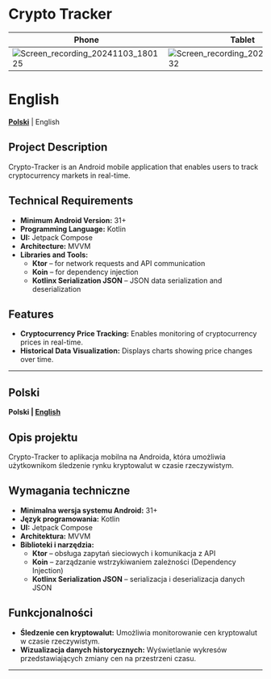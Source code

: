 # Crypto Tracker

| Phone | Tablet |
|-------|--------|
|![Screen_recording_20241103_180125](https://github.com/user-attachments/assets/ffcf0ba6-53c6-4771-87ea-13d790b258a1)|![Screen_recording_20241103_181332](https://github.com/user-attachments/assets/77c812a7-6169-412f-b19a-5545b09c1bf3)|

# English

**[Polski](#crypto-tracker)** | English

## Project Description

Crypto-Tracker is an Android mobile application that enables users to track cryptocurrency markets in real-time.

## Technical Requirements

- **Minimum Android Version:** 31+
- **Programming Language:** Kotlin
- **UI:** Jetpack Compose
- **Architecture:** MVVM
- **Libraries and Tools:**
  - **Ktor** – for network requests and API communication
  - **Koin** – for dependency injection
  - **Kotlinx Serialization JSON** – JSON data serialization and deserialization

## Features

- **Cryptocurrency Price Tracking:** Enables monitoring of cryptocurrency prices in real-time.
- **Historical Data Visualization:** Displays charts showing price changes over time.

---

## Polski

**Polski | [English](#crypto-tracker-english)**

## Opis projektu

Crypto-Tracker to aplikacja mobilna na Androida, która umożliwia użytkownikom śledzenie rynku kryptowalut w czasie rzeczywistym.

## Wymagania techniczne

- **Minimalna wersja systemu Android:** 31+
- **Język programowania:** Kotlin
- **UI:** Jetpack Compose
- **Architektura:** MVVM
- **Biblioteki i narzędzia:**
    - **Ktor** – obsługa zapytań sieciowych i komunikacja z API
    - **Koin** – zarządzanie wstrzykiwaniem zależności (Dependency Injection)
    - **Kotlinx Serialization JSON** – serializacja i deserializacja danych JSON
  
## Funkcjonalności

- **Śledzenie cen kryptowalut:** Umożliwia monitorowanie cen kryptowalut w czasie rzeczywistym.
- **Wizualizacja danych historycznych:** Wyświetlanie wykresów przedstawiających zmiany cen na przestrzeni czasu.


---

